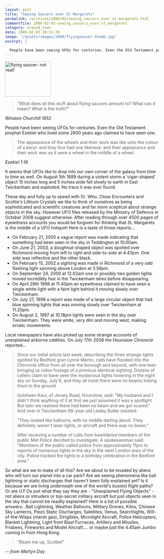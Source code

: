 ```yaml
---
layout: post
title: "Seeing Saucers over St Margarets"
permalink: /archives/2009/02/seeing_saucers_over_st_margarets.html
commentfile: 2009-02-03-seeing_saucers_over_st_margarets
category: around_town
date: 2009-02-03 10:51:29
image: "/assets/images/2009/flyingsaucer-thumb.jpg"
excerpt: |

  People have been seeing UFOs for centuries. Even the Old Testament prophet Ezekiel who lived some 2600 years ago claimed to have seen one.
---
```


<img alt="flying saucer- not real!" src="/assets/images/2009/flyingsaucer-thumb.jpg" width="150" height="115" class="photo right" />

> "What does all this stuff about flying saucers amount to? What can it mean? What is the truth?"

<cite>Winston Churchill 1952</cite>

People have been seeing UFOs for centuries. Even the Old Testament prophet Ezekiel who lived some 2600 years ago claimed to have seen one.

> The appearance of the wheels and their work was like unto the colour of a beryl: and they four had one likeness: and their appearance and their work was as it were a wheel in the middle of a wheel.

<cite>Ezekiel 1:16</cite>

It seems that UFOs like to drop into our own corner of the galaxy from time to time as well. On August 5th 1889 during a violent storm a 'cigar-shaped' object 15 inches long and 5 inches wide fell slowly to earth in East Twickenham and exploded. No trace it was ever found.

These day and fully up to speed with Dr. Who, Close Encounters and Scottie's Lithium Crystals we like to think of ourselves as being sophisticated and scientific creatures and far more sceptical about strange objects in the sky. However UFO files released by the Ministry of Defence in October 2008 suggest otherwise. After reading through over 4500 pages of eyewitness accounts you would be forgiven for thinking that St. Margarets is the middle of a UFO hotspot! Here is a taste of those reports...

- On February 21, 2005 a vague report was made indicating that something had been seen in the sky in Teddington at 10.00am.
- On June 21, 2003, a doughnut-shaped object was spotted over Richmond moving from left to right and side-to-side at 4.43pm. One side was reflective and the other black.
- On February 15, 2002 a sighting was made in Richmond of a very odd flashing light spinning above London at 3.56pm.
- On September 24, 2000 at 12.02am one or possibly two golden lights moved incredibly fast in the Twickenham skies before disappearing.
- On April 28th 1998 at 11.40pm an eyewitness claimed to have seen a single white light with a faint light behind it moving slowly over Twickenham.
- On July 27, 1998 a report was made of a large circular object that had blue spinning lights that was moving slowly over Twickenham at 11.20pm.
- On August 2, 1997 at 10.18pm lights were seen in the sky over Twickenham. They were white, very dim and moving west, making erratic movements.

Local newspapers have also picked up some strange accounts of unexplained airborne oddities. On July 17th 2008 the _Hounslow Chronicle_ reported...

> Since our initial article last week, describing the three strange lights spotted by Bedfont gran Lynne Martin, calls have flooded into the Chronicle office from all over the borough and beyond, with one teen bringing us video footage of a previous identical sighting. Dozens of callers claim to have seen the mysterious lights hovering in the night sky on Sunday, July 6, and they all insist there were no beams linking them to the ground.
>
> Gulsheen Kaur, of Jersey Road, Hounslow, said: "My husband and I didn't think anything of it at first we just assumed it was a spotlight. But later we realised there had been no beam and we got scared." And over in Twickenham 68-year-old Lesley Butler insisted:
>
> "They looked like balloons, with no middle darting about. They definitely weren't laser lights, or aircraft and there was no beam."
>
> After receiving a number of calls from bewildered members of the public Met Police decided to investigate. A spokeswoman said: "Members of the public called police from approximately 11pm to reports of numerous lights in the sky in the west London area of the city. Police tracked the lights to a birthday celebration in the Bedfont area."

So what are we to make of all this? Are we about to be invaded by aliens who will turn our planet into a car park? Are we seeing phenomena like ball lightning or static discharges that haven't been fully explained yet? Is it because we are living underneath one of the world's busiest flight paths? Or are U.F.Os just what they say they are - "Unexplained Flying Objects" - not aliens or intruders or top-secret military aircraft but just objects seen in the sky that cannot be readily explained? Here is a list of possible answers...Ball Lightning, Weather Balloons, Military Drones, Kites, Chinese Sky Lanterns, Piezo Static Discharges, Satellites, Venus, Searchlights, Will-of-the-Wisps (marsh gas), Dirigibles, Microlight Aircraft, Police Helicopters, Blanket Lightning, Light from Blast Furnaces, Artillery and Missiles, Frisbees, Fireworks and Model Aircraft.... or maybe just the 4.45am Jumbo coming in from Hong Kong.

> "Beam me up, Scottie!"

<cite>-- from Martyn Day</cite>
